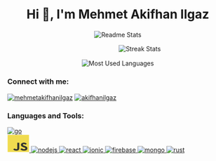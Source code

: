 <h1 align="center">Hi 👋, I'm Mehmet Akifhan Ilgaz</h1>


<p align="center" > <img align="center"  src="https://github-readme-stats.vercel.app/api?username=akifhanilgaz&show_icons=true&locale=en&theme=angolia" alt="Readme Stats" /></p>
<p align="center" style="padding-left:100px;"> <img align="center"  src="https://github-readme-streak-stats.herokuapp.com?user=AkifhanIlgaz&theme=angolia" alt="Streak Stats" /></p>
<p align="center"> <img align="center"  src="https://github-readme-stats.vercel.app/api/top-langs/?username=AkifhanIlgaz&theme=angolia&hide=Makefile,RenderScript,HTML,CSS,Solidity" alt="Most Used Languages" /></p>


<h3 align="left">Connect with me:</h3>
<p align="left">
<a href="https://linkedin.com/in/mehmetakifhanilgaz" target="blank"><img align="center" src="https://raw.githubusercontent.com/rahuldkjain/github-profile-readme-generator/master/src/images/icons/Social/linked-in-alt.svg" alt="mehmetakifhanilgaz" height="30" width="40" /></a>
<a href="https://www.leetcode.com/akifhanilgaz" target="blank"><img align="center" src="https://raw.githubusercontent.com/rahuldkjain/github-profile-readme-generator/master/src/images/icons/Social/leet-code.svg" alt="akifhanilgaz" height="30" width="40" /></a>
</p>

<h3 align="left">Languages and Tools:</h3>

<a href="https://go.dev" target="_blank" rel="noreferrer"> <img src="https://www.svgrepo.com/show/353830/gopher.svg" alt="go" width="50" height="40" background-color="white"/> </a>  
<a href="https://developer.mozilla.org/en-US/docs/Web/JavaScript" target="_blank" rel="noreferrer"> <img src="https://raw.githubusercontent.com/devicons/devicon/master/icons/javascript/javascript-original.svg" alt="javascript" width="50" height="40"/> </a> 
<a href="https://nodejs.org/" target="_blank" rel="noreferrer"> <img src="https://www.svgrepo.com/show/452075/node-js.svg" alt="nodejs" width="50" height="40" background-color="white"/> </a> 
<a href="https://react.dev/" target="_blank" rel="noreferrer"> <img src="https://www.svgrepo.com/show/452092/react.svg" alt="react" width="50" height="40" background-color="white"/> </a> 
<a href="https://ionicframework.com" target="_blank" rel="noreferrer"> <img src="https://www.svgrepo.com/show/353912/ionic-icon.svg" alt="ionic" width="50" height="40" background-color="white"/> </a> 
<a href="https://firebase.google.com" target="_blank" rel="noreferrer"> <img src="https://www.svgrepo.com/show/373595/firebase.svg" alt="firebase" width="50" height="40" background-color="white"/> </a> 
<a href="https://www.mongodb.com" target="_blank" rel="noreferrer"> <img src="https://www.svgrepo.com/show/373845/mongo.svg" alt="mongo" width="50" height="40" background-color="white"/> </a> 
<a href="https://www.rust-lang.org" target="_blank" rel="noreferrer"> <img src="https://encrypted-tbn0.gstatic.com/images?q=tbn:ANd9GcS-mEJYO1teHZ2xd7d_bp911aAoqJyPxd5ivuQNKr8mgw&s" alt="rust" width="50" height="40" background-color="white"/> </a> 

